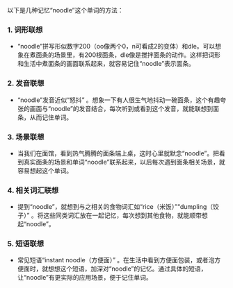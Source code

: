 以下是几种记忆“noodle”这个单词的方法：

### 1. 词形联想
 - “noodle”拼写形似数字200（oo像两个0，n可看成2的变体）和dle。可以想象在煮面条的场景里，有200根面条，dle像是搅拌面条的动作。这样把词形和生活中煮面条的画面联系起来，就容易记住“noodle”表示面条。

### 2. 发音联想
 - “noodle”发音近似“怒抖” 。想象一下有人很生气地抖动一碗面条，这个有趣夸张的画面与“noodle”的发音结合，每次听到或看到这个发音，就能联想到面条，从而记住单词。

### 3. 场景联想
 - 当我们在面馆，看到热气腾腾的面条端上桌，这时心里就默念“noodle”。把看到真实面条的场景和单词“noodle”联系起来，以后每次遇到面条相关场景，就容易想起这个单词。

### 4. 相关词汇联想
 - 提到“noodle”，就想到与之相关的食物词汇如“rice（米饭）”“dumpling（饺子）” 。将这些同类词汇放在一起记忆，每次想到其他食物，就能顺带想起“noodle”。

### 5. 短语联想
 - 常见短语“instant noodle（方便面）” 。在生活中看到方便面包装，或者泡方便面时，就想想这个短语，加深对“noodle”的记忆。通过具体的短语，让“noodle”有更实际的应用场景，便于记住单词。 